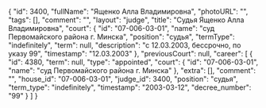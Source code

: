 {
    "id": 3400,
    "fullName": "Ященко Алла Владимировна",
    "photoURL": "",
    "tags": [],
    "comment": "",
    "layout": "judge",
    "title": "Судья Ященко Алла Владимировна",
    "court": {
        "id": "07-006-03-01",
        "name": "суд Первомайского района г. Минска",
        "position": "судья",
        "termType": "indefinitely",
        "term": null,
        "description": "c 12.03.2003, бессрочно, по указу 99",
        "timestamp": "12.03.2003"
    },
    "previousCourt": null,
    "career": [
        {
            "id": 4380,
            "term": null,
            "type": "appointed",
            "court": {
                "id": "07-006-03-01",
                "name": "суд Первомайского района г. Минска"
            },
            "extra": [],
            "comment": "",
            "house_id": "07-006-03-01",
            "judge_id": 3400,
            "position": "судья",
            "term_type": "indefinitely",
            "timestamp": "2003-03-12",
            "decree_number": "99"
        }
    ]
}